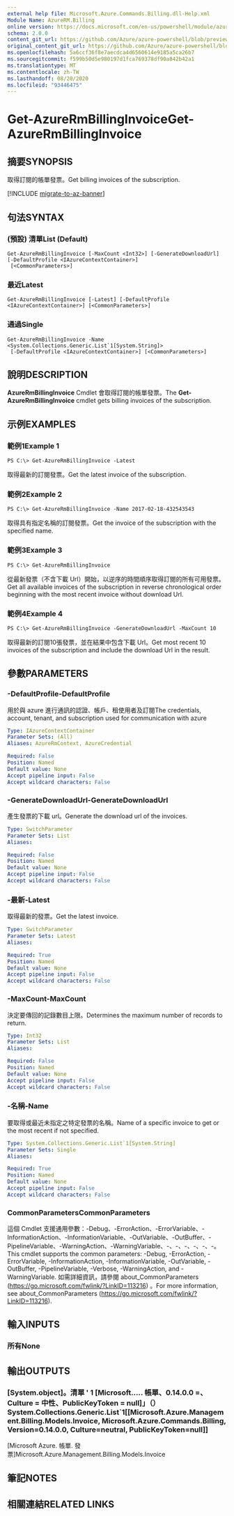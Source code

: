 ```yaml
---
external help file: Microsoft.Azure.Commands.Billing.dll-Help.xml
Module Name: AzureRM.Billing
online version: https://docs.microsoft.com/en-us/powershell/module/azurerm.billing/get-azurermbillinginvoice
schema: 2.0.0
content_git_url: https://github.com/Azure/azure-powershell/blob/preview/src/ResourceManager/Billing/Commands.Billing/help/Get-AzureRmBillingInvoice.md
original_content_git_url: https://github.com/Azure/azure-powershell/blob/preview/src/ResourceManager/Billing/Commands.Billing/help/Get-AzureRmBillingInvoice.md
ms.openlocfilehash: 5a6ccf36f8e7aecdca4d6560614e9185a5ca26b7
ms.sourcegitcommit: f599b50d5e980197d1fca769378df90a842b42a1
ms.translationtype: MT
ms.contentlocale: zh-TW
ms.lasthandoff: 08/20/2020
ms.locfileid: "93446475"
---
```

# <span data-ttu-id="e6bee-101">Get-AzureRmBillingInvoice</span><span class="sxs-lookup"><span data-stu-id="e6bee-101">Get-AzureRmBillingInvoice</span></span>

## <span data-ttu-id="e6bee-102">摘要</span><span class="sxs-lookup"><span data-stu-id="e6bee-102">SYNOPSIS</span></span>
<span data-ttu-id="e6bee-103">取得訂閱的帳單發票。</span><span class="sxs-lookup"><span data-stu-id="e6bee-103">Get billing invoices of the subscription.</span></span>

[!INCLUDE [migrate-to-az-banner](../../includes/migrate-to-az-banner.md)]

## <span data-ttu-id="e6bee-104">句法</span><span class="sxs-lookup"><span data-stu-id="e6bee-104">SYNTAX</span></span>

### <span data-ttu-id="e6bee-105"> (預設) 清單</span><span class="sxs-lookup"><span data-stu-id="e6bee-105">List (Default)</span></span>
```
Get-AzureRmBillingInvoice [-MaxCount <Int32>] [-GenerateDownloadUrl] [-DefaultProfile <IAzureContextContainer>]
 [<CommonParameters>]
```

### <span data-ttu-id="e6bee-106">最近</span><span class="sxs-lookup"><span data-stu-id="e6bee-106">Latest</span></span>
```
Get-AzureRmBillingInvoice [-Latest] [-DefaultProfile <IAzureContextContainer>] [<CommonParameters>]
```

### <span data-ttu-id="e6bee-107">通過</span><span class="sxs-lookup"><span data-stu-id="e6bee-107">Single</span></span>
```
Get-AzureRmBillingInvoice -Name <System.Collections.Generic.List`1[System.String]>
 [-DefaultProfile <IAzureContextContainer>] [<CommonParameters>]
```

## <span data-ttu-id="e6bee-108">說明</span><span class="sxs-lookup"><span data-stu-id="e6bee-108">DESCRIPTION</span></span>
<span data-ttu-id="e6bee-109">**AzureRmBillingInvoice** Cmdlet 會取得訂閱的帳單發票。</span><span class="sxs-lookup"><span data-stu-id="e6bee-109">The **Get-AzureRmBillingInvoice** cmdlet gets billing invoices of the subscription.</span></span> 

## <span data-ttu-id="e6bee-110">示例</span><span class="sxs-lookup"><span data-stu-id="e6bee-110">EXAMPLES</span></span>

### <span data-ttu-id="e6bee-111">範例1</span><span class="sxs-lookup"><span data-stu-id="e6bee-111">Example 1</span></span>
```
PS C:\> Get-AzureRmBillingInvoice -Latest
```

<span data-ttu-id="e6bee-112">取得最新的訂閱發票。</span><span class="sxs-lookup"><span data-stu-id="e6bee-112">Get the latest invoice of the subscription.</span></span>

### <span data-ttu-id="e6bee-113">範例2</span><span class="sxs-lookup"><span data-stu-id="e6bee-113">Example 2</span></span>
```
PS C:\> Get-AzureRmBillingInvoice -Name 2017-02-18-432543543
```

<span data-ttu-id="e6bee-114">取得具有指定名稱的訂閱發票。</span><span class="sxs-lookup"><span data-stu-id="e6bee-114">Get the invoice of the subscription with the specified name.</span></span>

### <span data-ttu-id="e6bee-115">範例3</span><span class="sxs-lookup"><span data-stu-id="e6bee-115">Example 3</span></span>
```
PS C:\> Get-AzureRmBillingInvoice
```

<span data-ttu-id="e6bee-116">從最新發票（不含下載 Url）開始，以逆序的時間順序取得訂閱的所有可用發票。</span><span class="sxs-lookup"><span data-stu-id="e6bee-116">Get all available invoices of the subscription in reverse chronological order beginning with the most recent invoice without download Url.</span></span> 

### <span data-ttu-id="e6bee-117">範例4</span><span class="sxs-lookup"><span data-stu-id="e6bee-117">Example 4</span></span>
```
PS C:\> Get-AzureRmBillingInvoice -GenerateDownloadUrl -MaxCount 10
```

<span data-ttu-id="e6bee-118">取得最新的訂閱10張發票，並在結果中包含下載 Url。</span><span class="sxs-lookup"><span data-stu-id="e6bee-118">Get most recent 10 invoices of the subscription and include the download Url in the result.</span></span>

## <span data-ttu-id="e6bee-119">參數</span><span class="sxs-lookup"><span data-stu-id="e6bee-119">PARAMETERS</span></span>

### <span data-ttu-id="e6bee-120">-DefaultProfile</span><span class="sxs-lookup"><span data-stu-id="e6bee-120">-DefaultProfile</span></span>
<span data-ttu-id="e6bee-121">用於與 azure 進行通訊的認證、帳戶、租使用者及訂閱</span><span class="sxs-lookup"><span data-stu-id="e6bee-121">The credentials, account, tenant, and subscription used for communication with azure</span></span>

```yaml
Type: IAzureContextContainer
Parameter Sets: (All)
Aliases: AzureRmContext, AzureCredential

Required: False
Position: Named
Default value: None
Accept pipeline input: False
Accept wildcard characters: False
```

### <span data-ttu-id="e6bee-122">-GenerateDownloadUrl</span><span class="sxs-lookup"><span data-stu-id="e6bee-122">-GenerateDownloadUrl</span></span>
<span data-ttu-id="e6bee-123">產生發票的下載 url。</span><span class="sxs-lookup"><span data-stu-id="e6bee-123">Generate the download url of the invoices.</span></span>

```yaml
Type: SwitchParameter
Parameter Sets: List
Aliases: 

Required: False
Position: Named
Default value: None
Accept pipeline input: False
Accept wildcard characters: False
```

### <span data-ttu-id="e6bee-124">-最新</span><span class="sxs-lookup"><span data-stu-id="e6bee-124">-Latest</span></span>
<span data-ttu-id="e6bee-125">取得最新的發票。</span><span class="sxs-lookup"><span data-stu-id="e6bee-125">Get the latest invoice.</span></span>

```yaml
Type: SwitchParameter
Parameter Sets: Latest
Aliases: 

Required: True
Position: Named
Default value: None
Accept pipeline input: False
Accept wildcard characters: False
```

### <span data-ttu-id="e6bee-126">-MaxCount</span><span class="sxs-lookup"><span data-stu-id="e6bee-126">-MaxCount</span></span>
<span data-ttu-id="e6bee-127">決定要傳回的記錄數目上限。</span><span class="sxs-lookup"><span data-stu-id="e6bee-127">Determines the maximum number of records to return.</span></span>

```yaml
Type: Int32
Parameter Sets: List
Aliases: 

Required: False
Position: Named
Default value: None
Accept pipeline input: False
Accept wildcard characters: False
```

### <span data-ttu-id="e6bee-128">-名稱</span><span class="sxs-lookup"><span data-stu-id="e6bee-128">-Name</span></span>
<span data-ttu-id="e6bee-129">要取得或最近未指定之特定發票的名稱。</span><span class="sxs-lookup"><span data-stu-id="e6bee-129">Name of a specific invoice to get or the most recent if not specified.</span></span>

```yaml
Type: System.Collections.Generic.List`1[System.String]
Parameter Sets: Single
Aliases: 

Required: True
Position: Named
Default value: None
Accept pipeline input: False
Accept wildcard characters: False
```

### <span data-ttu-id="e6bee-130">CommonParameters</span><span class="sxs-lookup"><span data-stu-id="e6bee-130">CommonParameters</span></span>
<span data-ttu-id="e6bee-131">這個 Cmdlet 支援通用參數：-Debug、-ErrorAction、-ErrorVariable、-InformationAction、-InformationVariable、-OutVariable、-OutBuffer、-PipelineVariable、-WarningAction、-WarningVariable、-、-、-、-、-、-。</span><span class="sxs-lookup"><span data-stu-id="e6bee-131">This cmdlet supports the common parameters: -Debug, -ErrorAction, -ErrorVariable, -InformationAction, -InformationVariable, -OutVariable, -OutBuffer, -PipelineVariable, -Verbose, -WarningAction, and -WarningVariable.</span></span> <span data-ttu-id="e6bee-132">如需詳細資訊，請參閱 about_CommonParameters (https://go.microsoft.com/fwlink/?LinkID=113216) 。</span><span class="sxs-lookup"><span data-stu-id="e6bee-132">For more information, see about_CommonParameters (https://go.microsoft.com/fwlink/?LinkID=113216).</span></span>

## <span data-ttu-id="e6bee-133">輸入</span><span class="sxs-lookup"><span data-stu-id="e6bee-133">INPUTS</span></span>

### <span data-ttu-id="e6bee-134">所有</span><span class="sxs-lookup"><span data-stu-id="e6bee-134">None</span></span>

## <span data-ttu-id="e6bee-135">輸出</span><span class="sxs-lookup"><span data-stu-id="e6bee-135">OUTPUTS</span></span>

### <span data-ttu-id="e6bee-136">[System.object]。清單 ' 1 [Microsoft..... 帳單、0.14.0.0 =、Culture = 中性、PublicKeyToken = null]」（）</span><span class="sxs-lookup"><span data-stu-id="e6bee-136">System.Collections.Generic.List\`1[[Microsoft.Azure.Management.Billing.Models.Invoice, Microsoft.Azure.Commands.Billing, Version=0.14.0.0, Culture=neutral, PublicKeyToken=null]]</span></span>
<span data-ttu-id="e6bee-137">[Microsoft Azure. 帳單. 發票]</span><span class="sxs-lookup"><span data-stu-id="e6bee-137">Microsoft.Azure.Management.Billing.Models.Invoice</span></span>

## <span data-ttu-id="e6bee-138">筆記</span><span class="sxs-lookup"><span data-stu-id="e6bee-138">NOTES</span></span>

## <span data-ttu-id="e6bee-139">相關連結</span><span class="sxs-lookup"><span data-stu-id="e6bee-139">RELATED LINKS</span></span>

